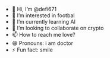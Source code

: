 - 👋 Hi, I’m @defi671
- 👀 I’m interested in footbal
- 🌱 I’m currently learning AI
- 💞️ I’m looking to collaborate on crypto
- 📫 How to reach me love?
- 😄 Pronouns: i am doctor
- ⚡ Fun fact: smile

<!---
defi671/defi671 is a ✨ special ✨ repository because its `README.md` (this file) appears on your GitHub profile.
You can click the Preview link to take a look at your changes.
--->

